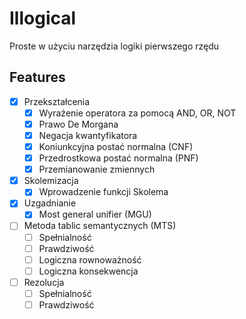 # Illogical

Proste w użyciu narzędzia logiki pierwszego rzędu

## Features

- [x] Przekształcenia
	- [x] Wyrażenie operatora za pomocą AND, OR, NOT
	- [x] Prawo De Morgana
	- [x] Negacja kwantyfikatora
	- [x] Koniunkcyjna postać normalna (CNF)
	- [x] Przedrostkowa postać normalna (PNF)
	- [x] Przemianowanie zmiennych
- [x] Skolemizacja
	- [x] Wprowadzenie funkcji Skolema
- [x] Uzgadnianie
	- [x] Most general unifier (MGU)
- [ ] Metoda tablic semantycznych (MTS)
	- [ ] Spełnialność
	- [ ] Prawdziwość
	- [ ] Logiczna rownoważność
	- [ ] Logiczna konsekwencja
- [ ] Rezolucja
	- [ ] Spełnialność
	- [ ] Prawdziwość
